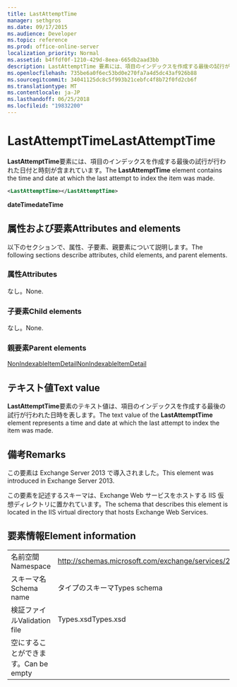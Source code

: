 ```yaml
---
title: LastAttemptTime
manager: sethgros
ms.date: 09/17/2015
ms.audience: Developer
ms.topic: reference
ms.prod: office-online-server
localization_priority: Normal
ms.assetid: b4ffdf0f-1210-429d-8eea-665db2aad3bb
description: LastAttemptTime 要素には、項目のインデックスを作成する最後の試行が行われた日付と時刻が含まれています。
ms.openlocfilehash: 735be6a0f6ec53bd0e270fa7a4d5dc43af926b88
ms.sourcegitcommit: 34041125dc8c5f993b21cebfc4f8b72f0fd2cb6f
ms.translationtype: MT
ms.contentlocale: ja-JP
ms.lasthandoff: 06/25/2018
ms.locfileid: "19832200"
---
```

# <a name="lastattempttime"></a><span data-ttu-id="6c2f4-103">LastAttemptTime</span><span class="sxs-lookup"><span data-stu-id="6c2f4-103">LastAttemptTime</span></span>

<span data-ttu-id="6c2f4-104">**LastAttemptTime**要素には、項目のインデックスを作成する最後の試行が行われた日付と時刻が含まれています。</span><span class="sxs-lookup"><span data-stu-id="6c2f4-104">The **LastAttemptTime** element contains the time and date at which the last attempt to index the item was made.</span></span> 
  
```XML
<LastAttemptTime></LastAttemptTime>
```

 <span data-ttu-id="6c2f4-105">**dateTime**</span><span class="sxs-lookup"><span data-stu-id="6c2f4-105">**dateTime**</span></span>
## <a name="attributes-and-elements"></a><span data-ttu-id="6c2f4-106">属性および要素</span><span class="sxs-lookup"><span data-stu-id="6c2f4-106">Attributes and elements</span></span>

<span data-ttu-id="6c2f4-107">以下のセクションで、属性、子要素、親要素について説明します。</span><span class="sxs-lookup"><span data-stu-id="6c2f4-107">The following sections describe attributes, child elements, and parent elements.</span></span>
  
### <a name="attributes"></a><span data-ttu-id="6c2f4-108">属性</span><span class="sxs-lookup"><span data-stu-id="6c2f4-108">Attributes</span></span>

<span data-ttu-id="6c2f4-109">なし。</span><span class="sxs-lookup"><span data-stu-id="6c2f4-109">None.</span></span>
  
### <a name="child-elements"></a><span data-ttu-id="6c2f4-110">子要素</span><span class="sxs-lookup"><span data-stu-id="6c2f4-110">Child elements</span></span>

<span data-ttu-id="6c2f4-111">なし。</span><span class="sxs-lookup"><span data-stu-id="6c2f4-111">None.</span></span>
  
### <a name="parent-elements"></a><span data-ttu-id="6c2f4-112">親要素</span><span class="sxs-lookup"><span data-stu-id="6c2f4-112">Parent elements</span></span>

[<span data-ttu-id="6c2f4-113">NonIndexableItemDetail</span><span class="sxs-lookup"><span data-stu-id="6c2f4-113">NonIndexableItemDetail</span></span>](nonindexableitemdetail.md)
  
## <a name="text-value"></a><span data-ttu-id="6c2f4-114">テキスト値</span><span class="sxs-lookup"><span data-stu-id="6c2f4-114">Text value</span></span>

<span data-ttu-id="6c2f4-115">**LastAttemptTime**要素のテキスト値は、項目のインデックスを作成する最後の試行が行われた日時を表します。</span><span class="sxs-lookup"><span data-stu-id="6c2f4-115">The text value of the **LastAttemptTime** element represents a time and date at which the last attempt to index the item was made.</span></span> 
  
## <a name="remarks"></a><span data-ttu-id="6c2f4-116">備考</span><span class="sxs-lookup"><span data-stu-id="6c2f4-116">Remarks</span></span>

<span data-ttu-id="6c2f4-117">この要素は Exchange Server 2013 で導入されました。</span><span class="sxs-lookup"><span data-stu-id="6c2f4-117">This element was introduced in Exchange Server 2013.</span></span>
  
<span data-ttu-id="6c2f4-118">この要素を記述するスキーマは、Exchange Web サービスをホストする IIS 仮想ディレクトリに置かれています。</span><span class="sxs-lookup"><span data-stu-id="6c2f4-118">The schema that describes this element is located in the IIS virtual directory that hosts Exchange Web Services.</span></span>
  
## <a name="element-information"></a><span data-ttu-id="6c2f4-119">要素情報</span><span class="sxs-lookup"><span data-stu-id="6c2f4-119">Element information</span></span>

|||
|:-----|:-----|
|<span data-ttu-id="6c2f4-120">名前空間</span><span class="sxs-lookup"><span data-stu-id="6c2f4-120">Namespace</span></span>  <br/> |http://schemas.microsoft.com/exchange/services/2006/types  <br/> |
|<span data-ttu-id="6c2f4-121">スキーマ名</span><span class="sxs-lookup"><span data-stu-id="6c2f4-121">Schema name</span></span>  <br/> |<span data-ttu-id="6c2f4-122">タイプのスキーマ</span><span class="sxs-lookup"><span data-stu-id="6c2f4-122">Types schema</span></span>  <br/> |
|<span data-ttu-id="6c2f4-123">検証ファイル</span><span class="sxs-lookup"><span data-stu-id="6c2f4-123">Validation file</span></span>  <br/> |<span data-ttu-id="6c2f4-124">Types.xsd</span><span class="sxs-lookup"><span data-stu-id="6c2f4-124">Types.xsd</span></span>  <br/> |
|<span data-ttu-id="6c2f4-125">空にすることができます。</span><span class="sxs-lookup"><span data-stu-id="6c2f4-125">Can be empty</span></span>  <br/> ||
   

